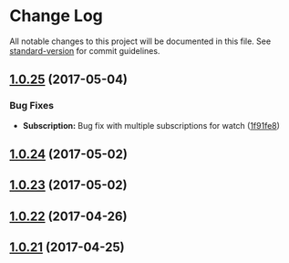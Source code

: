 # Change Log

All notable changes to this project will be documented in this file. See [standard-version](https://github.com/conventional-changelog/standard-version) for commit guidelines.

<a name="1.0.25"></a>
## [1.0.25](https://github.com/CrazySquirrel/ViewAbility/compare/v1.0.24...v1.0.25) (2017-05-04)


### Bug Fixes

* **Subscription:** Bug fix with multiple subscriptions for watch ([1f91fe8](https://github.com/CrazySquirrel/ViewAbility/commit/1f91fe8))



<a name="1.0.24"></a>
## [1.0.24](https://github.com/CrazySquirrel/ViewAbility/compare/v1.0.23...v1.0.24) (2017-05-02)



<a name="1.0.23"></a>
## [1.0.23](https://github.com/CrazySquirrel/ViewAbility/compare/v1.0.22...v1.0.23) (2017-05-02)



<a name="1.0.22"></a>
## [1.0.22](https://github.com/CrazySquirrel/ViewAbility/compare/v1.0.21...v1.0.22) (2017-04-26)



<a name="1.0.21"></a>
## [1.0.21](https://github.com/CrazySquirrel/ViewAbility/compare/v1.0.20...v1.0.21) (2017-04-25)
